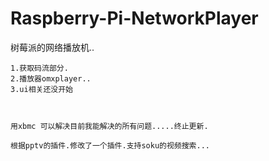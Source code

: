 Raspberry-Pi-NetworkPlayer
==========================


树莓派的网络播放机..
       
    1.获取码流部分.
    2.播放器omxplayer..
    3.ui相关还没开始
    
    
    
    用xbmc 可以解决目前我能解决的所有问题.....终止更新.
    
    根据pptv的插件.修改了一个插件.支持soku的视频搜索...
